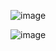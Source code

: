 ![image](https://user-images.githubusercontent.com/72289126/161432460-251a532d-e363-484d-97df-a7b64016dd6f.png)

![image](https://user-images.githubusercontent.com/72289126/161432473-251b74b7-8676-457d-b884-9b601af3c621.png)
